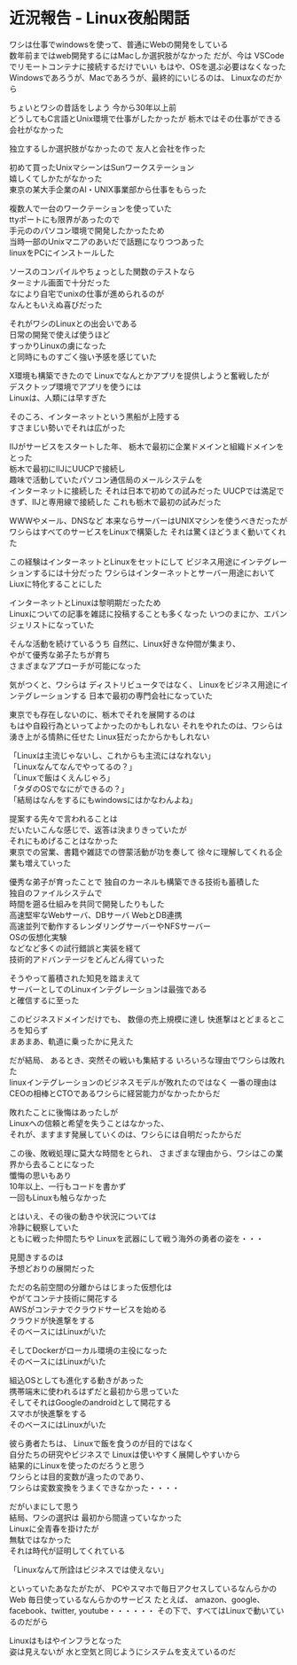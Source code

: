 #  近況報告 - Linux夜船閑話

ワシは仕事でwindowsを使って、普通にWebの開発をしている  
数年前まではweb開発するにはMacしか選択肢がなかった
だが、今は
VSCodeでリモートコンテナに接続するだけでいい
もはや、OSを選ぶ必要はなくなった  
Windowsであろうが、Macであろうが、最終的にいじるのは、
Linuxなのだから  

ちょいとワシの昔話をしよう
今から30年以上前  
どうしてもC言語とUnix環境で仕事がしたかったが
栃木ではその仕事ができる会社がなかった

独立するしか選択肢がなかったので
友人と会社を作った

初めて買ったUnixマシーンはSunワークステーション  
嬉しくてしかたがなかった  
東京の某大手企業のAI・UNIX事業部から仕事をもらった

複数人で一台のワークテーションを使っていた  
ttyポートにも限界があったので  
手元ののパソコン環境で開発したかったため  
当時一部のUnixマニアのあいだで話題になりつつあった  
linuxをPCにインストールした  

ソースのコンパイルやちょっとした関数のテストなら  
ターミナル画面で十分だった  
なにより自宅でunixの仕事が進められるのが  
なんともいえぬ喜びだった  
  
それがワシのLinuxとの出会いである  
日常の開発で使えば使うほど    
すっかりLinuxの虜になった  
と同時にものすごく強い予感を感じていた  

X環境も構築できたので
Linuxでなんとかアプリを提供しようと奮戦したが  
デスクトップ環境でアプリを使うには  
Linuxは、人類には早すぎた  

そのころ、インターネットという黒船が上陸する  
すさまじい勢いでそれは広がった  
  
IIJがサービスをスタートした年、
栃木で最初に企業ドメインと組織ドメインをとった  
栃木で最初にIIJにUUCPで接続し  
趣味で活動していたパソコン通信局のメールシステムを  
インターネットに接続した
それは日本で初めての試みだった
UUCPでは満足できず、IIJと専用線で接続した
これも栃木で最初の試みだった

WWWやメール、DNSなど
本来ならサーバーはUNIXマシンを使うべきだったが
ワシらはすべてのサービスをLinuxで構築した
それは驚くほどうまく動いてくれた

この経験はインターネットとLinuxをセットにして
ビジネス用途にインテグレーションするには十分だった
ワシらはインターネットとサーバー用途において
Liuxに特化することにした  

インターネットとLinuxは黎明期だったため  
Linuxについての記事を雑誌に投稿することも多くなった
いつのまにか、エバンジェリストになっていた

そんな活動を続けているうち
自然に、Linux好きな仲間が集まり、  
やがて優秀な弟子たちが育ち  
さまざまなアプローチが可能になった  
  
気がつくと、ワシらは
ディストリビュータではなく、
Linuxをビジネス用途にインテグレーションする
日本で最初の専門会社になっていた

東京でも存在しないのに、栃木でそれを展開するのは  
もはや自殺行為といってよかったのかもしれない 
それをやれたのは、ワシらは湧き上がる情熱に任せた
Linux狂だったからかもしれない

「Linuxは主流じゃないし、これからも主流にはなれない」  
「Linuxなんてなんでやってるの？」  
「Linuxで飯はくえんじゃろ」  
「タダのOSでなにができるの？」  
「結局はなんをするにもwindowsにはかなわんよね」  
  
提案する先々で言われることは  
だいたいこんな感じで、返答は決まりきっていたが    
それにもめげることはなかった  
東京での営業、書籍や雑誌での啓蒙活動が功を奏して
徐々に理解してくれる企業も増えていった      
 
優秀な弟子が育ったことで
独自のカーネルも構築できる技術も蓄積した  
独自のファイルシステムで   
時間を遡る仕組みを共同で開発したりもした    
高速堅牢なWebサーバ、DBサーバ
WebとDB連携  
高速並列で動作するレンダリングサーバーやNFSサーバー  
OSの仮想化実験    
などなど多くの試行錯誤と実装を経て  
技術的アドバンテージをどんどん得ていった    

そうやって蓄積された知見を踏まえて  
サーバーとしてのLinuxインテグレーションは最強である  
と確信するに至った  
  
このビジネスドメインだけでも、
数億の売上規模に達し
快進撃はとどまるところを知らず  
まあまあ、軌道に乗ったかに見えた  

だが結局、
あるとき、突然その戦いも集結する
いろいろな理由でワシらは敗れた  
linuxインテグレーションのビジネスモデルが敗れたのではなく
一番の理由はCEOの相棒とCTOであるワシらに経営能力がなかったからだ  

敗れたことに後悔はあったしが    
Linuxへの信頼と希望を失うことはなかった、  
それが、ますます発展していくのは、ワシらには自明だったからだ  

この後、敗戦処理に莫大な時間をとられ、
さまざまな理由から、ワシはこの業界から去ることになった  
懺悔の思いもあり  
10年以上、一行もコードを書かず  
一回もLinuxも触らなかった  

とはいえ、その後の動きや状況については  
冷静に観察していた    
ともに戦った仲間たちや
Linuxを武器にして戦う海外の勇者の姿を・・・
  
見聞きするのは  
予想どおりの展開だった  
  
ただの名前空間の分離からはじまった仮想化は  
やがてコンテナ技術に開花する  
AWSがコンテナでクラウドサービスを始める  
クラウドが快進撃をする  
そのベースにはLinuxがいた  
  
そしてDockerがローカル環境の主役になった  
そのベースにはLinuxがいた  
  
組込OSとしても進化する動きがあった  
携帯端末に使われるはずだと最初から思っていた  
そしてそれはGoogleのandroidとして開花する  
スマホが快進撃をする  
そのベースにはLinuxがいた  
  
彼ら勇者たちは、
Linuxで飯を食うのが目的ではなく  
自分たちの研究やビジネスで 
Linuxは使いやすく展開しやすいから  
結果的にLinuxを使ったのだろうと思う     
ワシらとは目的変数が違ったのであり、  
ワシらは変数変換をうまくできなかった・・・・ 
  
だがいまにして思う  
結局、ワシの選択は
最初から間違っていなかった  
Linuxに全青春を掛けたが   
無駄ではなかった   
それは時代が証明してくれている  

「Linuxなんて所詮はビジネスでは使えない」

といっていたあなたがたが、
PCやスマホで毎日アクセスしているなんらかのWeb
毎日使っているなんらかのサービス
たとえば、
amazon、google、facebook、twitter,
youtube・・・・・・
その下で、すべてはLinuxで動いているのだがら

Linuxはもはやインフラとなった  
姿は見えないが 
水と空気と同じようにシステムを支えているのだ  
